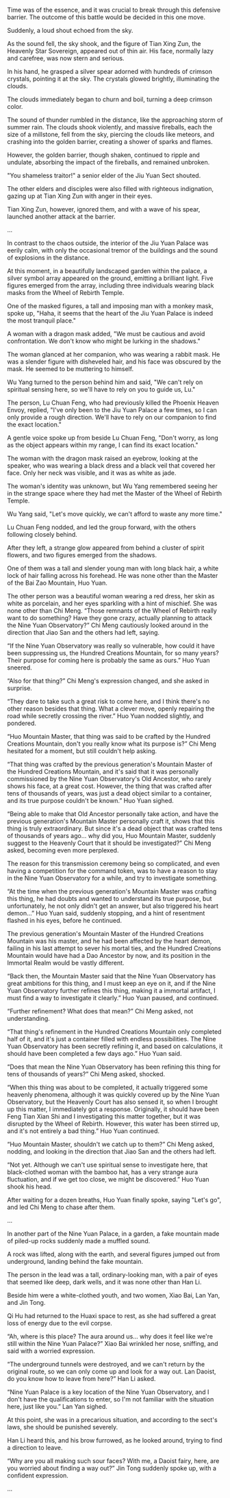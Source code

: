 Time was of the essence, and it was crucial to break through this defensive barrier. The outcome of this battle would be decided in this one move.

Suddenly, a loud shout echoed from the sky.

As the sound fell, the sky shook, and the figure of Tian Xing Zun, the Heavenly Star Sovereign, appeared out of thin air. His face, normally lazy and carefree, was now stern and serious.

In his hand, he grasped a silver spear adorned with hundreds of crimson crystals, pointing it at the sky. The crystals glowed brightly, illuminating the clouds.

The clouds immediately began to churn and boil, turning a deep crimson color.

The sound of thunder rumbled in the distance, like the approaching storm of summer rain. The clouds shook violently, and massive fireballs, each the size of a millstone, fell from the sky, piercing the clouds like meteors, and crashing into the golden barrier, creating a shower of sparks and flames.

However, the golden barrier, though shaken, continued to ripple and undulate, absorbing the impact of the fireballs, and remained unbroken.

"You shameless traitor!" a senior elder of the Jiu Yuan Sect shouted.

The other elders and disciples were also filled with righteous indignation, gazing up at Tian Xing Zun with anger in their eyes.

Tian Xing Zun, however, ignored them, and with a wave of his spear, launched another attack at the barrier.

...

In contrast to the chaos outside, the interior of the Jiu Yuan Palace was eerily calm, with only the occasional tremor of the buildings and the sound of explosions in the distance.

At this moment, in a beautifully landscaped garden within the palace, a silver symbol array appeared on the ground, emitting a brilliant light. Five figures emerged from the array, including three individuals wearing black masks from the Wheel of Rebirth Temple.

One of the masked figures, a tall and imposing man with a monkey mask, spoke up, "Haha, it seems that the heart of the Jiu Yuan Palace is indeed the most tranquil place."

A woman with a dragon mask added, "We must be cautious and avoid confrontation. We don't know who might be lurking in the shadows."

The woman glanced at her companion, who was wearing a rabbit mask. He was a slender figure with disheveled hair, and his face was obscured by the mask. He seemed to be muttering to himself.

Wu Yang turned to the person behind him and said, "We can't rely on spiritual sensing here, so we'll have to rely on you to guide us, Lu."

The person, Lu Chuan Feng, who had previously killed the Phoenix Heaven Envoy, replied, "I've only been to the Jiu Yuan Palace a few times, so I can only provide a rough direction. We'll have to rely on our companion to find the exact location."

A gentle voice spoke up from beside Lu Chuan Feng, "Don't worry, as long as the object appears within my range, I can find its exact location."

The woman with the dragon mask raised an eyebrow, looking at the speaker, who was wearing a black dress and a black veil that covered her face. Only her neck was visible, and it was as white as jade.

The woman's identity was unknown, but Wu Yang remembered seeing her in the strange space where they had met the Master of the Wheel of Rebirth Temple.

Wu Yang said, "Let's move quickly, we can't afford to waste any more time."

Lu Chuan Feng nodded, and led the group forward, with the others following closely behind.

After they left, a strange glow appeared from behind a cluster of spirit flowers, and two figures emerged from the shadows.

One of them was a tall and slender young man with long black hair, a white lock of hair falling across his forehead. He was none other than the Master of the Bai Zao Mountain, Huo Yuan.

The other person was a beautiful woman wearing a red dress, her skin as white as porcelain, and her eyes sparkling with a hint of mischief. She was none other than Chi Meng.
“Those remnants of the Wheel of Rebirth really want to do something? Have they gone crazy, actually planning to attack the Nine Yuan Observatory?” Chi Meng cautiously looked around in the direction that Jiao San and the others had left, saying.

“If the Nine Yuan Observatory was really so vulnerable, how could it have been suppressing us, the Hundred Creations Mountain, for so many years? Their purpose for coming here is probably the same as ours.” Huo Yuan sneered.

“Also for that thing?” Chi Meng's expression changed, and she asked in surprise.

“They dare to take such a great risk to come here, and I think there's no other reason besides that thing. What a clever move, openly repairing the road while secretly crossing the river.” Huo Yuan nodded slightly, and pondered.

“Huo Mountain Master, that thing was said to be crafted by the Hundred Creations Mountain, don't you really know what its purpose is?” Chi Meng hesitated for a moment, but still couldn't help asking.

“That thing was crafted by the previous generation's Mountain Master of the Hundred Creations Mountain, and it's said that it was personally commissioned by the Nine Yuan Observatory's Old Ancestor, who rarely shows his face, at a great cost. However, the thing that was crafted after tens of thousands of years, was just a dead object similar to a container, and its true purpose couldn't be known.” Huo Yuan sighed.

“Being able to make that Old Ancestor personally take action, and have the previous generation's Mountain Master personally craft it, shows that this thing is truly extraordinary. But since it's a dead object that was crafted tens of thousands of years ago... why did you, Huo Mountain Master, suddenly suggest to the Heavenly Court that it should be investigated?” Chi Meng asked, becoming even more perplexed.

The reason for this transmission ceremony being so complicated, and even having a competition for the command token, was to have a reason to stay in the Nine Yuan Observatory for a while, and try to investigate something.

“At the time when the previous generation's Mountain Master was crafting this thing, he had doubts and wanted to understand its true purpose, but unfortunately, he not only didn't get an answer, but also triggered his heart demon...” Huo Yuan said, suddenly stopping, and a hint of resentment flashed in his eyes, before he continued.

The previous generation's Mountain Master of the Hundred Creations Mountain was his master, and he had been affected by the heart demon, failing in his last attempt to sever his mortal ties, and the Hundred Creations Mountain would have had a Dao Ancestor by now, and its position in the Immortal Realm would be vastly different.

“Back then, the Mountain Master said that the Nine Yuan Observatory has great ambitions for this thing, and I must keep an eye on it, and if the Nine Yuan Observatory further refines this thing, making it a immortal artifact, I must find a way to investigate it clearly.” Huo Yuan paused, and continued.

“Further refinement? What does that mean?” Chi Meng asked, not understanding.

“That thing's refinement in the Hundred Creations Mountain only completed half of it, and it's just a container filled with endless possibilities. The Nine Yuan Observatory has been secretly refining it, and based on calculations, it should have been completed a few days ago.” Huo Yuan said.

“Does that mean the Nine Yuan Observatory has been refining this thing for tens of thousands of years?” Chi Meng asked, shocked.

“When this thing was about to be completed, it actually triggered some heavenly phenomena, although it was quickly covered up by the Nine Yuan Observatory, but the Heavenly Court has also sensed it, so when I brought up this matter, I immediately got a response. Originally, it should have been Feng Tian Xian Shi and I investigating this matter together, but it was disrupted by the Wheel of Rebirth. However, this water has been stirred up, and it's not entirely a bad thing.” Huo Yuan continued.

“Huo Mountain Master, shouldn't we catch up to them?” Chi Meng asked, nodding, and looking in the direction that Jiao San and the others had left.

“Not yet. Although we can't use spiritual sense to investigate here, that black-clothed woman with the bamboo hat, has a very strange aura fluctuation, and if we get too close, we might be discovered.” Huo Yuan shook his head.

After waiting for a dozen breaths, Huo Yuan finally spoke, saying "Let's go", and led Chi Meng to chase after them.

...

In another part of the Nine Yuan Palace, in a garden, a fake mountain made of piled-up rocks suddenly made a muffled sound.

A rock was lifted, along with the earth, and several figures jumped out from underground, landing behind the fake mountain.

The person in the lead was a tall, ordinary-looking man, with a pair of eyes that seemed like deep, dark wells, and it was none other than Han Li.

 Beside him were a white-clothed youth, and two women, Xiao Bai, Lan Yan, and Jin Tong.

 Qi Hu had returned to the Huaxi space to rest, as she had suffered a great loss of energy due to the evil corpse.

“Ah, where is this place? The aura around us... why does it feel like we're still within the Nine Yuan Palace?” Xiao Bai wrinkled her nose, sniffing, and said with a worried expression.

“The underground tunnels were destroyed, and we can't return by the original route, so we can only come up and look for a way out. Lan Daoist, do you know how to leave from here?” Han Li asked.

“Nine Yuan Palace is a key location of the Nine Yuan Observatory, and I don't have the qualifications to enter, so I'm not familiar with the situation here, just like you.” Lan Yan sighed.

At this point, she was in a precarious situation, and according to the sect's laws, she should be punished severely.

Han Li heard this, and his brow furrowed, as he looked around, trying to find a direction to leave.

“Why are you all making such sour faces? With me, a Daoist fairy, here, are you worried about finding a way out?” Jin Tong suddenly spoke up, with a confident expression.

...